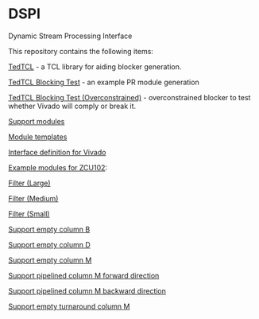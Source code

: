 # DSPI
Dynamic Stream Processing Interface

This repository contains the following items:

[TedTCL](PartialReconfiguration/tedtcl/) - a TCL library for aiding blocker generation.

[TedTCL Blocking Test](PartialReconfiguration/BlockerTestSuccessful/) - an example PR module generation

[TedTCL Blocking Test (Overconstrained)](PartialReconfiguration/BlockerTest/) - overconstrained blocker to test whether Vivado will comply or break it.

[Support modules](SupportModules/)

[Module templates](TemplateModules/)

[Interface definition for Vivado](VivadoInterfaceDefinition/)

[Example modules for ZCU102](ZCU102/):

[Filter (Large)](ZCU102/Filter_32_4_BDMMBDMDMM/)

[Filter (Medium)](ZCU102/Filter_16_2_DMDMM/)

[Filter (Small)](ZCU102/Filter_8_1_MDMM/)

[Support empty column B](ZCU102/EmptyColumn_B/)

[Support empty column D](ZCU102/EmptyColumn_D/)

[Support empty column M](ZCU102/EmptyColumn_M/)

[Support pipelined column M forward direction](ZCU102/PipelineColumnDirOne_M/)

[Support pipelined column M backward direction](ZCU102/PipelineColumnDirTwo_M/)

[Support empty turnaround column M](ZCU102/TurnAround_M/)
